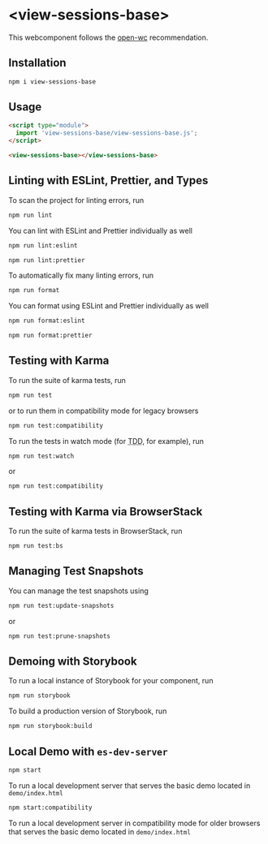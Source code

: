 # \<view-sessions-base>

This webcomponent follows the [open-wc](https://github.com/open-wc/open-wc) recommendation.

## Installation
```bash
npm i view-sessions-base
```

## Usage
```html
<script type="module">
  import 'view-sessions-base/view-sessions-base.js';
</script>

<view-sessions-base></view-sessions-base>
```

## Linting with ESLint, Prettier, and Types
To scan the project for linting errors, run
```bash
npm run lint
```

You can lint with ESLint and Prettier individually as well
```bash
npm run lint:eslint
```
```bash
npm run lint:prettier
```

To automatically fix many linting errors, run
```bash
npm run format
```

You can format using ESLint and Prettier individually as well
```bash
npm run format:eslint
```
```bash
npm run format:prettier
```

## Testing with Karma
To run the suite of karma tests, run
```bash
npm run test
```
or to run them in compatibility mode for legacy browsers
```bash
npm run test:compatibility
```

To run the tests in watch mode (for <abbr title="test driven development">TDD</abbr>, for example), run

```bash
npm run test:watch
```
or
```bash
npm run test:compatibility
```

## Testing with Karma via BrowserStack
To run the suite of karma tests in BrowserStack, run
```bash
npm run test:bs
```

## Managing Test Snapshots
You can manage the test snapshots using
```bash
npm run test:update-snapshots
```
or
```bash
npm run test:prune-snapshots
```

## Demoing with Storybook
To run a local instance of Storybook for your component, run
```bash
npm run storybook
```

To build a production version of Storybook, run
```bash
npm run storybook:build
```


## Local Demo with `es-dev-server`
```bash
npm start
```
To run a local development server that serves the basic demo located in `demo/index.html`

```bash
npm start:compatibility
```
To run a local development server in compatibility mode for older browsers that serves the basic demo located in `demo/index.html`
